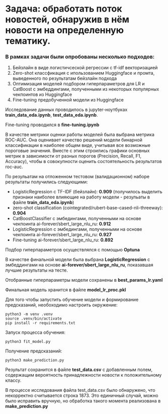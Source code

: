 # Задача: обработать поток новостей, обнаружив в нём новости на определенную тематику.

### В рамках задачи были опробованы несколько подходов:
1. Бейзлайн в виде логистичсеской регрессии с tf-idf векторизацией
2. Zero-shot классфикация с ипользованием Huggingface и промта, выведенного по результатам бейзлайн подхода
3. Оптимизация моделей подбором гиперпараметров для LR и CatBoost c эмбеддингами, полученными из некоторых популярных чекпоинтов из Huggingface
4. Fine-tuning предобученной модели из Huggingface

Исследование данных проводилось в jupyter-ноутбуках **train_data_eda.ipynb**, **test_data_eda.ipynb**.

Fine-tuning проводился в **fine-tuning.ipynb**

В качестве метрики оценки работы моделей была выбрана метрика ROC-AUC. Она оценивает качество решений модели бинарной классификации в наиболее общем виде, учитывая все возможные пороговые значения.
Вместе с этим строились графики основных метрик в зависимости от разных порогов (Precision, Recall, F1, Accuracy), чтобы в совокупности оценить состоятельность результатов roc-auc.

По резульатам на отложенном тестовом (валидационном) наборе результаты получились следующими:
- LogisticRegression с TF-IDF (бейзлайн): **0.909** (получилось выделить признаки наиболее влияющие на работу модели - резульаты в файле **train_data_eda.ipynb**)
- zero-shot classification (cointegrated/rubert-base-cased-nli-threeway): **0.904**
- CatBoostClassifier c эмбедингами, полученными на основе чекпоинта ai-forever/sbert_large_nlu_ru: **0.912**
- LogisticRegression c эмбедингами, полученными на основе чекпоинта ai-forever/sbert_large_nlu_ru: **0.927**
- Fine-tuning ai-forever/sbert_large_nlu_ru: **0.892**

Подбор гиперпараметров осуществлялся с помощью **Optuna**

В качестве финальной модели была выбрана **LogisticRegression** с эмбеддингами на основе **ai-forever/sbert_large_nlu_ru**, показавшая лучшие результаты на тесте. 

Отобранные гиперпараметры модели сохранены в **best_params_lr.yaml**

Финальная модель хранится в файле **model_lr_proc.pkl**

Для того чтобы запустить обучение модели и формирование предсказаний, необоходимо настроить окружение:
```
python3 -m venv .venv
source .venv/bin/activate
pip install -r requirements.txt
```
Запуск процесса обучения:
```
python3 fit_model.py
```

Получение предсказаний:
```
python3 make_prediction.py
```
Результат сохранится в файле **test_data.csv** с добавленным полем, содержащим вероятность принадлежности новости к положительному классу.

В процессе исследования файла test_data.csv было обнаружено, что некорректно считывается строка 1873. Это единичный случай, можно было исправить вручную, но обработка такого момента реализована в **make_prediction.py**
